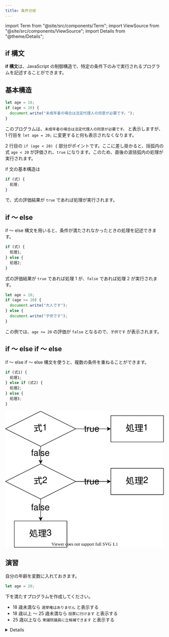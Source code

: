 ```yaml
---
title: 条件分岐
---
```


import Term from "@site/src/components/Term";
import ViewSource from "@site/src/components/ViewSource";
import Details from "@theme/Details";

## if 構文

**if 構文**は、<Term type="javascript">JavaScript</Term> の<Term strong type="javascriptControlFlow">制御構造</Term>で、特定の条件下のみで実行されるプログラムを記述することができます。

## 基本構造

```javascript
let age = 18;
if (age < 20) {
  document.write("未成年者の場合は法定代理人の同意が必要です。");
}
```

このプログラムは、`未成年者の場合は法定代理人の同意が必要です。` と表示しますが、1 行目を `let age = 20;` に変更すると何も表示されなくなります。

2 行目の `if (age < 20) {` 部分がポイントです。ここに差し掛かると、括弧内の<Term type="javascriptExpression">式</Term> `age < 20` が<Term type="javascriptEvaluation">評価</Term>され、`true` になります。このため、直後の波括弧内の処理が実行されます。

if 文の基本構造は

```javascript
if (式) {
  処理;
}
```

で、<Term type="javascriptExpression">式</Term>の<Term type="javascriptEvaluation">評価</Term>結果が `true` であれば処理が実行されます。

## if ～ else

if ～ else 構文を用いると、条件が満たされなかったときの処理を記述できます。

```javascript
if (式) {
  処理1;
} else {
  処理2;
}
```

<p><Term type="javascriptExpression">式</Term>の<Term type="javascriptEvaluation">評価</Term>結果が <code>true</code> であれば処理 1 が、<code>false</code> であれば処理 2 が実行されます。</p>

```javascript
let age = 18;
if (age >= 20) {
  document.write("大人です");
} else {
  document.write("子供です");
}
```

この例では、`age >= 20` の<Term type="javascriptEvaluation">評価</Term>が `false` となるので、`子供です` が表示されます。

## if ～ else if ～ else

if ～ else if ～ else 構文を使うと、複数の条件を重ねることができます。

```javascript
if (式1) {
  処理1;
} else if (式2) {
  処理2;
} else {
  処理3;
}
```

![if文のフローチャート](./flowchart.drawio.svg)

## 演習

自分の年齢を<Term type="javascriptVariable">変数</Term>に入れておきます。

```javascript
let age = 20;
```

下を満たすプログラムを作成してください。

- 18 歳未満なら `選挙権はありません` と表示する
- 18 歳以上 ～ 25 歳未満なら `投票に行けます` と表示する
- 25 歳以上なら `衆議院議員に立候補できます` と表示する

<Details summary={<summary>課題が解けたら…</summary>}>

課題は解けましたか？まずは動作することが大事ですが、慣れてきたら可読性の高い綺麗なコードを書くように心がけたいものです。おそらく、今回の課題を次のように書く人がいるのではないでしょうか。

```javascript showLineNumbers
if (age < 18) {
  document.write("選挙権はありません。");
} else if (age >= 18 && age < 25) {
  document.write("投票に行けます。");
} else {
  document.write("衆議院議員に立候補できます。");
}
```

この問題のコードを書くのに、`&&` のような論理演算子は必要ありません。`if` 文の処理の仕方を理解していると、条件式を簡単に記述できます。

```javascript showLineNumbers
if (age < 18) {
  document.write("選挙権はありません。");
} else if (age < 25) {
  document.write("投票に行けます。");
} else {
  document.write("衆議院議員に立候補できます。");
}
```

`if` 文では、条件式が`true` ならば処理が実行され、`false` ならば次の条件式が評価される、という処理を繰り返します。したがって、「1行目の条件式が`false` だった場合」という意味の条件式を3行目にまで書き込む必要はないわけです。

</Details>

<ViewSource url={import.meta.url} path="_samples/the-right-to-vote" />
